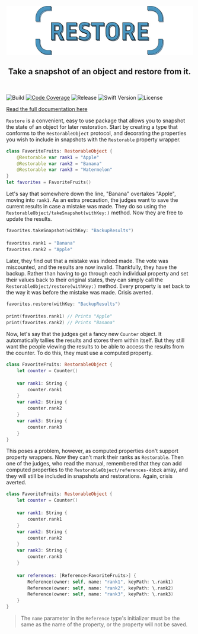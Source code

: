 <div align='center'>
    <img src='/media/header.svg'>
    <h2>Take a snapshot of an object and restore from it.</h2>
    <br/>
</div>

![Build](https://img.shields.io/github/workflow/status/jordanbaird/Restore/Build)
[![Code Coverage](https://codecov.io/gh/jordanbaird/Restore/branch/main/graph/badge.svg?token=X5xATHinur)](https://codecov.io/gh/jordanbaird/Restore)
![Release](https://img.shields.io/github/v/release/jordanbaird/Restore)
![Swift Version](https://img.shields.io/badge/Swift-5.6%2B-orange)
![License](https://img.shields.io/github/license/jordanbaird/Restore)

[Read the full documentation here](https://jordanbaird.github.io/Restore/documentation/restore/)

``Restore`` is a convenient, easy to use package that allows you to snapshot the state of an object for later restoration. Start by creating a type that conforms to the ``RestorableObject`` protocol, and decorating the properties you wish to include in snapshots with the ``Restorable`` property wrapper.

```swift
class FavoriteFruits: RestorableObject {
    @Restorable var rank1 = "Apple"
    @Restorable var rank2 = "Banana"
    @Restorable var rank3 = "Watermelon"
}
let favorites = FavoriteFruits()
```

Let's say that somewhere down the line, "Banana" overtakes "Apple", moving into `rank1`. As an extra precaution, the judges want to save the current results in case a mistake was made. They do so using the ``RestorableObject/takeSnapshot(withKey:)`` method. Now they are free to update the results.

```swift
favorites.takeSnapshot(withKey: "BackupResults")

favorites.rank1 = "Banana"
favorites.rank2 = "Apple"
```

Later, they find out that a mistake was indeed made. The vote was miscounted, and the results are now invalid. Thankfully, they have the backup. Rather than having to go through each individual property and set their values back to their original states, they can simply call the ``RestorableObject/restore(withKey:)`` method. Every property is set back to the way it was before the mistake was made. Crisis averted.

```swift
favorites.restore(withKey: "BackupResults")

print(favorites.rank1) // Prints "Apple"
print(favorites.rank2) // Prints "Banana"
```

Now, let's say that the judges get a fancy new `Counter` object. It automatically tallies the results and stores them within itself. But they still want the people viewing the results to be able to access the results from the counter. To do this, they must use a computed property.

```swift
class FavoriteFruits: RestorableObject {
    let counter = Counter()
    
    var rank1: String { 
        counter.rank1 
    }
    var rank2: String {
        counter.rank2
    }
    var rank3: String {
        counter.rank3
    }
}
```

This poses a problem, however, as computed properties don't support property wrappers. Now they can't mark their ranks as ``Restorable``. Then one of the judges, who read the manual, remembered that they can add computed properties to the ``RestorableObject/references-4bbzk`` array, and they will still be included in snapshots and restorations. Again, crisis averted.

```swift
class FavoriteFruits: RestorableObject {
    let counter = Counter()

    var rank1: String { 
        counter.rank1 
    }
    var rank2: String {
        counter.rank2
    }
    var rank3: String {
        counter.rank3
    }
    
    var references: [Reference<FavoriteFruits>] {
        Reference(owner: self, name: "rank1", keyPath: \.rank1)
        Reference(owner: self, name: "rank2", keyPath: \.rank2)
        Reference(owner: self, name: "rank3", keyPath: \.rank3)
    }
}
```

> The `name` parameter in the ``Reference`` type's initializer must be the same as the name of the property, or the property will not be saved.
